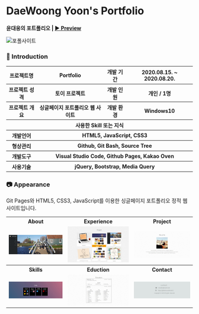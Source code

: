 

# DaeWoong Yoon's Portfolio

**윤대웅의 포트폴리오 | [▶ Preview](https://moods2.github.io/portfolio/)** 

![포폴사이트](https://user-images.githubusercontent.com/65211288/91000112-5b57ea00-e603-11ea-9ec7-4936ad08cdfc.JPG)


### 👋 Introduction

<table>
    <tr>
        <th>프로젝트명</th>
        <th>Portfolio</th>
        <th>개발 기간</th>
        <th>2020.08.15. ~ 2020.08.20.</th>
    </tr>
    <tr>
        <th>프로젝트 성격</th>
        <th>토이 프로젝트</th>
        <th>개발 인원</th>
        <th>개인 / 1명</th>
    </tr>
    <tr>
        <th>프로젝트 개요</th>
        <th>싱글페이지 포트폴리오 웹 사이트</th>
        <th>개발 환경</th>
        <th>Windows10</th>
    </tr>
    <tr>
        <th colspan="4">사용한 Skill 또는 지식</th>
    </tr>  
    <tr>
        <th>개발언어</th>
        <th colspan="3">HTML5, JavaScript, CSS3</th>
    </tr>
    <tr>
        <th>형상관리</th>
        <th colspan="3">Github, Git Bash, Source Tree</th>
    </tr>
    <tr>
        <th>개발도구</th>
        <th colspan="3">Visual Studio Code, Github Pages, Kakao Oven</th>
    </tr>
    <tr>
        <th>사용기술</th>
        <th colspan="3">jQuery, Bootstrap, Media Query</th>
    </tr>
</table>

### 📷 Appearance

Git Pages와 HTML5, CSS3, JavaScript를 이용한 싱글페이지 포트폴리오 정적 웹 사이트입니다.

<table>
    <tr>
        <th>About</th>
        <th>Experience</th>
        <th>Project</th>
    </tr>
    <tr>        
        <td><img width="266" src="images/view1.jpg""></td>
        <td><img width="266" src="images/view2.jpg""></td>
        <td><img width="266" src="images/view3.jpg""></td>
    </tr>
        <tr>
        <th>Skills</th>
        <th>Eduction</th>
        <th>Contact</th>
    </tr>
    <tr>
        <td><img width="266" src="images/view4.jpg""></td>
        <td><img width="266" src="images/view5.jpg""></td>
        <td><img width="266" src="images/view6.jpg""></td>
    </tr>
</table>


